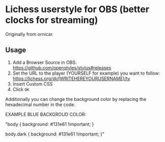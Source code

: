 # Lichess userstyle for OBS (better clocks for streaming)

Originally from ornicar.

## Usage

1. Add a Browser Source in OBS. https://github.com/openstyles/stylus#releases
2. Set the URL to the player (YOURSELF for example) you want to follow: https://lichess.org/@/[WRITEHEREYOURUSERNAME]/tv
3. Insert Custom CSS
4. Click `OK`

Additionally you can change the background color by replacing the hexadecimal number in the code.

EXAMPLE BLUE BACKGROUD COLOR:

"body {
    background: #131e61 !important;
}

body.dark {
    background: #131e61 !important;
}"
